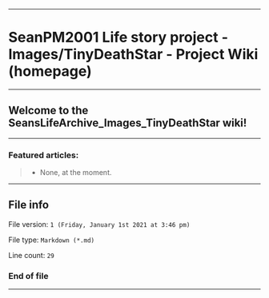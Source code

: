 
***

# SeanPM2001 Life story project - Images/TinyDeathStar - Project Wiki (homepage)

***

## Welcome to the SeansLifeArchive_Images_TinyDeathStar wiki!

***

### Featured articles:

> * None, at the moment.

***

## File info

File version: `1 (Friday, January 1st 2021 at 3:46 pm)`

File type: `Markdown (*.md)`

Line count: `29`

### End of file

***
